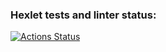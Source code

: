 ### Hexlet tests and linter status:
[![Actions Status](https://github.com/ashikov/devops-for-programmers-project-lvl1/workflows/hexlet-check/badge.svg)](https://github.com/ashikov/devops-for-programmers-project-lvl1/actions)